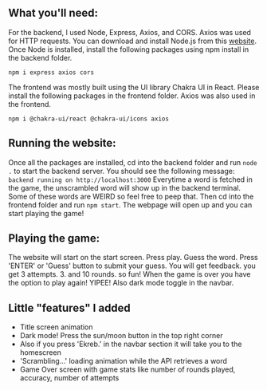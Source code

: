 ## What you'll need:

For the backend, I used Node, Express, Axios, and CORS. Axios was used for HTTP requests. You can download and install Node.js from this [website](https://nodejs.org/en/download). Once Node is installed, install the following packages using npm install in the backend folder.

```
npm i express axios cors
```

The frontend was mostly built using the UI library Chakra UI in React. Please install the following packages in the frontend folder. Axios was also used in the frontend.

```
npm i @chakra-ui/react @chakra-ui/icons axios
```

## Running the website:

Once all the packages are installed, cd into the backend folder and run `node .` to start the backend server. You should see the following message: `backend running on http://localhost:3000` Everytime a word is fetched in the game, the unscrambled word will show up in the backend terminal. Some of these words are WEIRD so feel free to peep that. Then cd into the frontend folder and run `npm start`. The webpage will open up and you can start playing the game!

## Playing the game:

The website will start on the start screen. Press play. Guess the word. Press 'ENTER' or 'Guess' button to submit your guess. You will get feedback. you get 3 attempts. 3. and 10 rounds. so fun! When the game is over you have the option to play again! YIPEE! Also dark mode toggle in the navbar.

## Little "features" I added

- Title screen animation
- Dark mode! Press the sun/moon button in the top right corner
- Also if you press 'Ekreb.' in the navbar section it will take you to the homescreen
- 'Scrambling...' loading animation while the API retrieves a word
- Game Over screen with game stats like number of rounds played, accuracy, number of attempts
